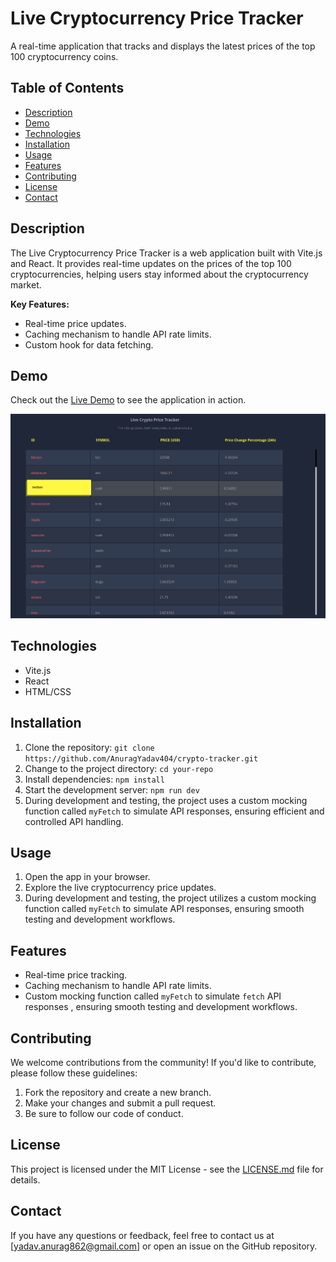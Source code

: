 # Live Cryptocurrency Price Tracker

A real-time application that tracks and displays the latest prices of the top 100 cryptocurrency coins.

## Table of Contents

- [Description](#description)
- [Demo](#demo)
- [Technologies](#technologies)
- [Installation](#installation)
- [Usage](#usage)
- [Features](#features)
- [Contributing](#contributing)
- [License](#license)
- [Contact](#contact)

## Description

The Live Cryptocurrency Price Tracker is a web application built with Vite.js and React. It provides real-time updates on the prices of the top 100 cryptocurrencies, helping users stay informed about the cryptocurrency market.

**Key Features:**

- Real-time price updates.
- Caching mechanism to handle API rate limits.
- Custom hook for data fetching.

## Demo

Check out the [Live Demo](https://crypto-tracker-mu-sepia.vercel.app/) to see the application in action.

![App Screenshot](./src/assets/screenshot.png)

## Technologies

- Vite.js
- React
- HTML/CSS

## Installation

1. Clone the repository: `git clone https://github.com/AnuragYadav404/crypto-tracker.git`
2. Change to the project directory: `cd your-repo`
3. Install dependencies: `npm install`
4. Start the development server: `npm run dev`
5. During development and testing, the project uses a custom mocking function called `myFetch` to simulate API responses, ensuring efficient and controlled API handling.

## Usage

1. Open the app in your browser.
2. Explore the live cryptocurrency price updates.
3. During development and testing, the project utilizes a custom mocking function called `myFetch` to simulate API responses, ensuring smooth testing and development workflows.

## Features

- Real-time price tracking.
- Caching mechanism to handle API rate limits.
- Custom mocking function called `myFetch` to simulate `fetch` API responses , ensuring smooth testing and development workflows.

## Contributing

We welcome contributions from the community! If you'd like to contribute, please follow these guidelines:

1. Fork the repository and create a new branch.
2. Make your changes and submit a pull request.
3. Be sure to follow our code of conduct.

## License

This project is licensed under the MIT License - see the [LICENSE.md](LICENSE.md) file for details.

## Contact

If you have any questions or feedback, feel free to contact us at [yadav.anurag862@gmail.com] or open an issue on the GitHub repository.
